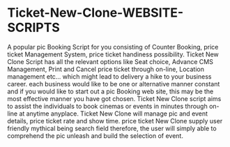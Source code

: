# Ticket-New-Clone-WEBSITE-SCRIPTS
A popular pic Booking Script for you consisting of Counter Booking, price ticket Management System, price ticket handiness possibility. Ticket New Clone Script has all the relevant options like Seat choice, Advance CMS Management, Print and Cancel price ticket through on-line, Location management etc… which might lead to delivery a hike to your business career. each business would like to be one or alternative manner constant and if you would like to start out a pic Booking web site, this may be the most effective manner you have got chosen. Ticket New Clone script aims to assist the individuals to book cinemas or events in minutes through on-line at anytime anyplace. Ticket New Clone will manage pic and event details, price ticket rate and show time. price ticket New Clone supply user friendly mythical being search field therefore, the user will simply able to comprehend the pic unleash and build the selection of event.
